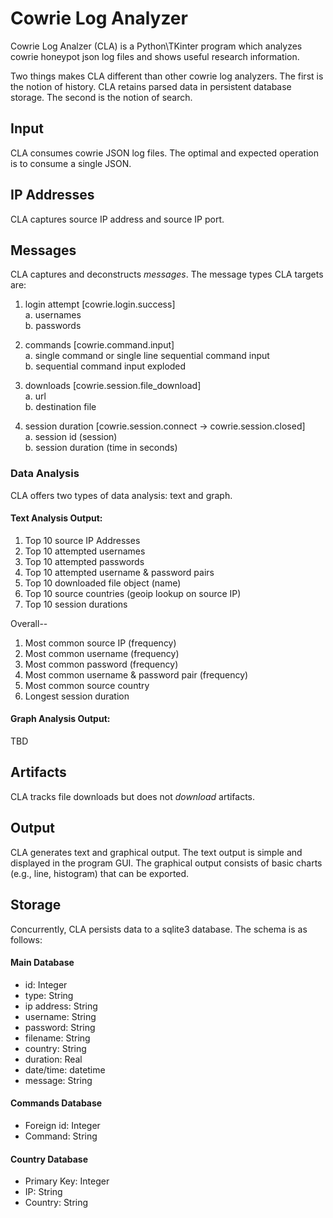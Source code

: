 # Cowrie Log Analyzer
Cowrie Log Analzer (CLA) is a Python\TKinter program which analyzes cowrie honeypot json log files and shows useful research information.

Two things makes CLA different than other cowrie log analyzers. The first is the notion of history. CLA retains parsed data in persistent database storage. The second is the notion of search.

## Input
CLA consumes cowrie JSON log files. The optimal and expected operation is to consume a single JSON.

## IP Addresses
CLA captures source IP address and source IP port.   

## Messages
CLA captures and deconstructs *messages*. The message types CLA targets are:
   1. login attempt [cowrie.login.success]  
      a. usernames  
      b. passwords  

   2. commands [cowrie.command.input]  
      a. single command or single line sequential command input  
      b. sequential command input exploded

   3. downloads [cowrie.session.file_download]  
      a. url  
      b. destination file  

   4. session duration [cowrie.session.connect -> cowrie.session.closed]  
      a. session id (session)  
      b. session duration (time in seconds)

### Data Analysis
CLA offers two types of data analysis: text and graph.

#### Text Analysis Output:
1. Top 10 source IP Addresses
2. Top 10 attempted usernames
3. Top 10 attempted passwords
4. Top 10 attempted username & password pairs
5. Top 10 downloaded file object (name)
6. Top 10 source countries (geoip lookup on source IP)
7. Top 10 session durations

Overall--
1. Most common source IP (frequency)
2. Most common username (frequency)
3. Most common password (frequency)
4. Most common username & password pair (frequency)
5. Most common source country
6. Longest session duration

#### Graph Analysis Output:
TBD

## Artifacts
CLA tracks file downloads but does not *download* artifacts.

## Output
CLA generates text and graphical output. The text output is simple and displayed in the program GUI. The graphical output consists of basic charts (e.g., line, histogram) that can be exported.

## Storage
Concurrently, CLA persists data to a sqlite3 database. The schema is as follows:

#### Main Database
- id: Integer
- type: String
- ip address: String
- username: String
- password: String
- filename: String
- country: String
- duration: Real
- date/time: datetime
- message: String

#### Commands Database
- Foreign id: Integer
- Command: String

#### Country Database
- Primary Key: Integer
- IP: String
- Country: String
